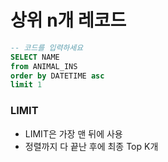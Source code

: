 # 상위 n개 레코드

```sql
-- 코드를 입력하세요
SELECT NAME
from ANIMAL_INS
order by DATETIME asc
limit 1
```

### LIMIT

- LIMIT은 가장 맨 뒤에 사용
- 정렬까지 다 끝난 후에 최종 Top K개
